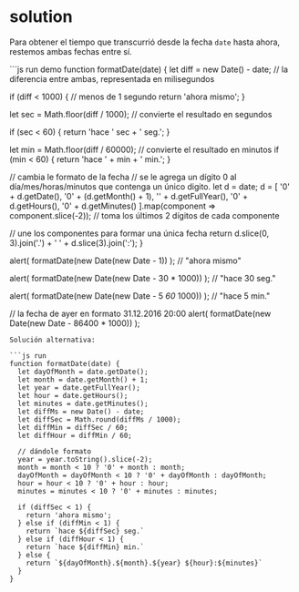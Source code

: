 # solution

Para obtener el tiempo que transcurrió desde la fecha `date` hasta ahora, restemos ambas fechas entre sí.

\`\`\`js run demo function formatDate\(date\) { let diff = new Date\(\) - date; // la diferencia entre ambas, representada en milisegundos

if \(diff &lt; 1000\) { // menos de 1 segundo return 'ahora mismo'; }

let sec = Math.floor\(diff / 1000\); // convierte el resultado en segundos

if \(sec &lt; 60\) { return 'hace ' sec + ' seg.'; }

let min = Math.floor\(diff / 60000\); // convierte el resultado en minutos if \(min &lt; 60\) { return 'hace ' + min + ' min.'; }

// cambia le formato de la fecha // se le agrega un dígito 0 al día/mes/horas/minutos que contenga un único digito. let d = date; d = \[ '0' + d.getDate\(\), '0' + \(d.getMonth\(\) + 1\), '' + d.getFullYear\(\), '0' + d.getHours\(\), '0' + d.getMinutes\(\) \].map\(component =&gt; component.slice\(-2\)\); // toma los últimos 2 dígitos de cada componente

// une los componentes para formar una única fecha return d.slice\(0, 3\).join\('.'\) + ' ' + d.slice\(3\).join\(':'\); }

alert\( formatDate\(new Date\(new Date - 1\)\) \); // "ahora mismo"

alert\( formatDate\(new Date\(new Date - 30 \* 1000\)\) \); // "hace 30 seg."

alert\( formatDate\(new Date\(new Date - 5  _60_  1000\)\) \); // "hace 5 min."

// la fecha de ayer en formato 31.12.2016 20:00 alert\( formatDate\(new Date\(new Date - 86400 \* 1000\)\) \);

```text
Solución alternativa:

```js run
function formatDate(date) {
  let dayOfMonth = date.getDate();
  let month = date.getMonth() + 1;
  let year = date.getFullYear();
  let hour = date.getHours();
  let minutes = date.getMinutes();
  let diffMs = new Date() - date;
  let diffSec = Math.round(diffMs / 1000);
  let diffMin = diffSec / 60;
  let diffHour = diffMin / 60;

  // dándole formato
  year = year.toString().slice(-2);
  month = month < 10 ? '0' + month : month;
  dayOfMonth = dayOfMonth < 10 ? '0' + dayOfMonth : dayOfMonth;
  hour = hour < 10 ? '0' + hour : hour;
  minutes = minutes < 10 ? '0' + minutes : minutes;

  if (diffSec < 1) {
    return 'ahora mismo';  
  } else if (diffMin < 1) {
    return `hace ${diffSec} seg.`
  } else if (diffHour < 1) {
    return `hace ${diffMin} min.`
  } else {
    return `${dayOfMonth}.${month}.${year} ${hour}:${minutes}`
  }
}
```

